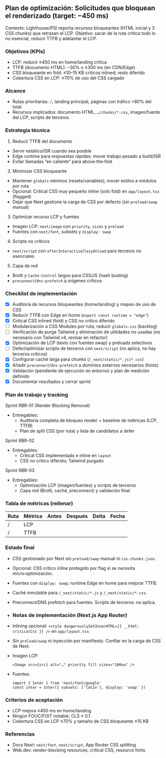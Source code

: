 ## Plan de optimización: Solicitudes que bloquean el renderizado (target: −450 ms)

Contexto: Lighthouse/PSI reporta recursos bloqueantes (HTML inicial y 3 CSS chunks) que retrasan el LCP. Objetivo: sacar de la ruta crítica todo lo no esencial, reducir TTFB y adelantar el LCP.

### Objetivos (KPIs)
- LCP: reducir ≥450 ms en home/landing crítica
- TTFB (documento HTML): −30% o ≤300 ms (en CDN/Edge)
- CSS bloqueante en fold: ≤10–15 KB críticos inlined; resto diferido
- Cobertura CSS en LCP: ≥70% de uso del CSS cargado

### Alcance
- Rutas prioritarias: `/`, landing principal, páginas con tráfico >80% del total
- Recursos implicados: documento HTML, `…/chunks/*.css`, imagen/fuente del LCP, scripts de terceros

### Estrategia técnica
1) Reducir TTFB del documento
- Servir estático/ISR cuando sea posible
- Edge runtime para respuestas rápidas; mover trabajo pesado a build/ISR
- Evitar llamadas “en caliente” para above‑the‑fold

2) Minimizar CSS bloqueante
- Mantener `globals` mínimos (resets/variables); mover estilos a módulos por ruta
- Opcional: Critical CSS muy pequeño inline (solo fold) en `app/layout.tsx` (flagged)
- Dejar que Next gestione la carga de CSS por defecto (sin `preload/swap` manual)

3) Optimizar recurso LCP y fuentes
- Imagen LCP: `next/image` con `priority`, `sizes` y `preload`
- Fuentes con `next/font`, subsets y `display: swap`

4) Scripts no críticos
- `next/script` con `afterInteractive`/`lazyOnload` para terceros no esenciales

5) Capa de red
- Brotli y `Cache-Control` largos para CSS/JS (hash busting)
- `preconnect`/`dns-prefetch` a orígenes críticos

### Checklist de implementación
- [x] Auditoría de recursos bloqueantes (home/landing) y mapeo de uso de CSS
- [x] Reducir TTFB con Edge en home (`export const runtime = "edge"`)
- [x] Critical CSS inlined (fold) y CSS no crítico diferido
- [ ] Modularización a CSS Modules por ruta; reducir `globals.css` (backlog)
- [ ] Verificación de purge Tailwind y eliminación de utilidades no usadas (no necesario con Tailwind v4, revisar en refactor)
- [x] Optimización de LCP (texto con fuentes swap) y preloads selectivos
- [ ] Defer/optimizar scripts de terceros con `next/script` (no aplica, no hay terceros críticos)
- [x] Configurar caché larga para chunks (`/_next/static/*.js|*.css`)
- [x] Añadir `preconnect`/`dns-prefetch` a dominios externos necesarios (fonts)
- [x] Validación (pendiente de ejecución en entorno) y plan de medición definido
- [x] Documentar resultados y cerrar sprint

### Plan de trabajo y tracking

Sprint RBR-01 (Render Blocking Removal)
- Entregables:
  - Auditoría completa de bloqueo render + baseline de métricas (LCP, TTFB)
  - Plan de split CSS (por ruta) y lista de candidatos a defer

Sprint RBR-02
- Entregables:
  - Critical CSS implementado e inline en `layout`
  - CSS no crítico diferido; Tailwind purgado

Sprint RBR-03
- Entregables:
  - Optimización LCP (imagen/fuentes) y scripts de terceros
  - Capa red (Brotli, caché, preconnect) y validación final

### Tabla de métricas (rellenar)

| Ruta | Métrica | Antes | Después | Delta | Fecha |
|------|---------|-------|---------|-------|-------|
| /    | LCP     |       |         |       |       |
| /    | TTFB    |       |         |       |       |

### Estado final
- CSS gestionado por Next sin `preload/swap` manual ni `css-chunks.json`.
- Opcional: CSS crítico inline protegido por flag si se necesita micro‑optimización.
- Fuentes con `display: swap`; runtime Edge en home para mejorar TTFB.
- Caché inmutable para `/_next/static/*.js` y `/_next/static/*.css`.
- Preconnect/DNS prefetch para fuentes. Scripts de terceros: no aplica.

- ### Notas de implementación (Next.js App Router)
- Inlining opcional: `<style dangerouslySetInnerHTML={{ __html: criticalCss }} />` en `app/layout.tsx`.
- Sin `preload/swap` ni inyección por manifiesto. Confiar en la carga de CSS de Next.
- Imagen LCP:
  ```tsx
  <Image src={src} alt="…" priority fill sizes="100vw" />
  ```
- Fuentes:
  ```tsx
  import { Inter } from 'next/font/google'
  const inter = Inter({ subsets: ['latin'], display: 'swap' })
  ```

### Criterios de aceptación
- LCP mejora ≥450 ms en home/landing
- Ningún FOUC/FOIT notable; CLS ≤ 0.1
- Cobertura CSS en LCP ≥70% y tamaño de CSS bloqueante ≤15 KB

### Referencias
- Docs Next: `next/font`, `next/script`, App Router CSS splitting
- Web.dev: render-blocking resources, critical CSS, resource hints


